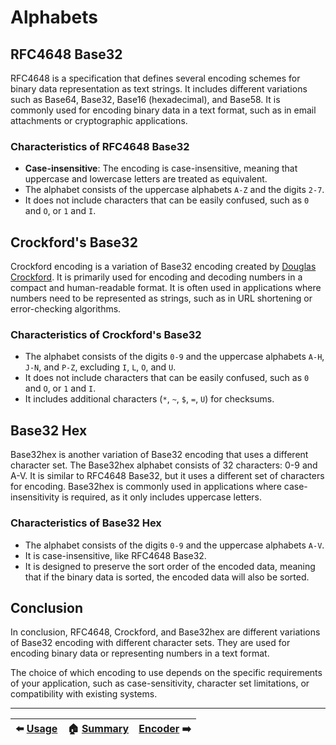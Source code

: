 # Alphabets

## RFC4648 Base32

RFC4648 is a specification that defines several encoding schemes for binary data representation as text strings.
It includes different variations such as Base64, Base32, Base16 (hexadecimal), and Base58.
It is commonly used for encoding binary data in a text format, such as in email attachments or cryptographic applications.

### Characteristics of RFC4648 Base32

- **Case-insensitive**: The encoding is case-insensitive, meaning that uppercase and lowercase letters are treated as equivalent.
- The alphabet consists of the uppercase alphabets `A-Z` and the digits `2-7`.
- It does not include characters that can be easily confused, such as `0` and `O`, or `1` and `I`.

## Crockford's Base32

Crockford encoding is a variation of Base32 encoding created by [Douglas Crockford](https://www.crockford.com/base32.html).
It is primarily used for encoding and decoding numbers in a compact and human-readable format.
It is often used in applications where numbers need to be represented as strings, such as in URL shortening or error-checking algorithms.

### Characteristics of Crockford's Base32

- The alphabet consists of the digits `0-9` and the uppercase alphabets `A-H`, `J-N`, and `P-Z`, excluding `I`, `L`, `O`, and `U`.
- It does not include characters that can be easily confused, such as `0` and `O`, or `1` and `I`.
- It includes additional characters (`*`, `~`, `$`, `=`, `U`) for checksums.

## Base32 Hex

Base32hex is another variation of Base32 encoding that uses a different character set.
The Base32hex alphabet consists of 32 characters: 0-9 and A-V.
It is similar to RFC4648 Base32, but it uses a different set of characters for encoding.
Base32hex is commonly used in applications where case-insensitivity is required, as it only includes uppercase letters.

### Characteristics of Base32 Hex

- The alphabet consists of the digits `0-9` and the uppercase alphabets `A-V`.
- It is case-insensitive, like RFC4648 Base32.
- It is designed to preserve the sort order of the encoded data, meaning that if the binary data is sorted, the encoded data will also be sorted.

## Conclusion

In conclusion, RFC4648, Crockford, and Base32hex are different variations of Base32 encoding with different character sets.
They are used for encoding binary data or representing numbers in a text format.

The choice of which encoding to use depends on the specific requirements of your application, such as case-sensitivity, character set limitations, or compatibility with existing systems.

---

| ⬅️ [Usage](Usage.md) | 🏠 [Summary](index.md) | [Encoder](Encoder.md) ➡️|
|:---------------------:|:-----------------------:|:-----------------------:|
